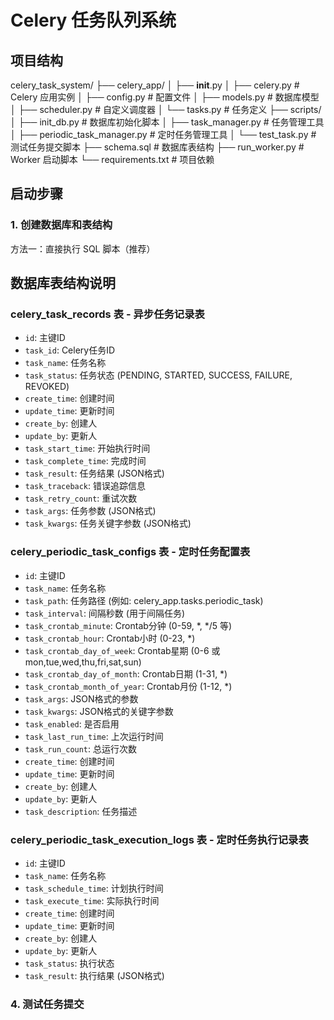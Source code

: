 # Celery 任务队列系统

## 项目结构
celery_task_system/
├── celery_app/
│   ├── __init__.py
│   ├── celery.py      # Celery 应用实例
│   ├── config.py      # 配置文件
│   ├── models.py      # 数据库模型
│   ├── scheduler.py   # 自定义调度器
│   └── tasks.py       # 任务定义
├── scripts/
│   ├── init_db.py             # 数据库初始化脚本
│   ├── task_manager.py        # 任务管理工具
│   ├── periodic_task_manager.py # 定时任务管理工具
│   └── test_task.py           # 测试任务提交脚本
├── schema.sql         # 数据库表结构
├── run_worker.py      # Worker 启动脚本
└── requirements.txt   # 项目依赖

## 启动步骤

### 1. 创建数据库和表结构

方法一：直接执行 SQL 脚本（推荐）

## 数据库表结构说明

### celery_task_records 表 - 异步任务记录表
- `id`: 主键ID
- `task_id`: Celery任务ID
- `task_name`: 任务名称
- `task_status`: 任务状态 (PENDING, STARTED, SUCCESS, FAILURE, REVOKED)
- `create_time`: 创建时间
- `update_time`: 更新时间
- `create_by`: 创建人
- `update_by`: 更新人
- `task_start_time`: 开始执行时间
- `task_complete_time`: 完成时间
- `task_result`: 任务结果 (JSON格式)
- `task_traceback`: 错误追踪信息
- `task_retry_count`: 重试次数
- `task_args`: 任务参数 (JSON格式)
- `task_kwargs`: 任务关键字参数 (JSON格式)

### celery_periodic_task_configs 表 - 定时任务配置表
- `id`: 主键ID
- `task_name`: 任务名称
- `task_path`: 任务路径 (例如: celery_app.tasks.periodic_task)
- `task_interval`: 间隔秒数 (用于间隔任务)
- `task_crontab_minute`: Crontab分钟 (0-59, *, */5 等)
- `task_crontab_hour`: Crontab小时 (0-23, *)
- `task_crontab_day_of_week`: Crontab星期 (0-6 或 mon,tue,wed,thu,fri,sat,sun)
- `task_crontab_day_of_month`: Crontab日期 (1-31, *)
- `task_crontab_month_of_year`: Crontab月份 (1-12, *)
- `task_args`: JSON格式的参数
- `task_kwargs`: JSON格式的关键字参数
- `task_enabled`: 是否启用
- `task_last_run_time`: 上次运行时间
- `task_run_count`: 总运行次数
- `create_time`: 创建时间
- `update_time`: 更新时间
- `create_by`: 创建人
- `update_by`: 更新人
- `task_description`: 任务描述

### celery_periodic_task_execution_logs 表 - 定时任务执行记录表
- `id`: 主键ID
- `task_name`: 任务名称
- `task_schedule_time`: 计划执行时间
- `task_execute_time`: 实际执行时间
- `create_time`: 创建时间
- `update_time`: 更新时间
- `create_by`: 创建人
- `update_by`: 更新人
- `task_status`: 执行状态
- `task_result`: 执行结果 (JSON格式)

### 4. 测试任务提交
